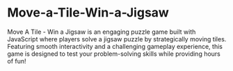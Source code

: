 # Move-a-Tile-Win-a-Jigsaw
Move A Tile - Win a Jigsaw is an engaging puzzle game built with JavaScript where players solve a jigsaw puzzle by strategically moving tiles. Featuring smooth interactivity and a challenging gameplay experience, this game is designed to test your problem-solving skills while providing hours of fun!

